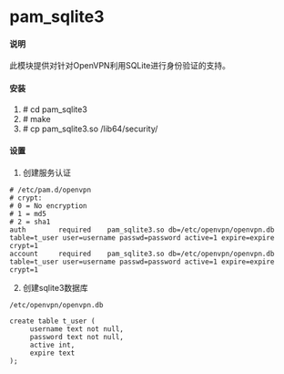 # pam_sqlite3

#### 说明

此模块提供对针对OpenVPN利用SQLite进行身份验证的支持。


#### 安装

1. \# cd pam_sqlite3
2. \# make
3. \# cp pam_sqlite3.so /lib64/security/

#### 设置

1. 创建服务认证

```
# /etc/pam.d/openvpn
# crypt:  
# 0 = No encryption  
# 1 = md5  
# 2 = sha1  
auth        required    pam_sqlite3.so db=/etc/openvpn/openvpn.db table=t_user user=username passwd=password active=1 expire=expire crypt=1
account     required    pam_sqlite3.so db=/etc/openvpn/openvpn.db table=t_user user=username passwd=password active=1 expire=expire crypt=1
```


2. 创建sqlite3数据库

```
/etc/openvpn/openvpn.db

create table t_user (
     username text not null, 
     password text not null, 
     active int, 
     expire text
);
```
